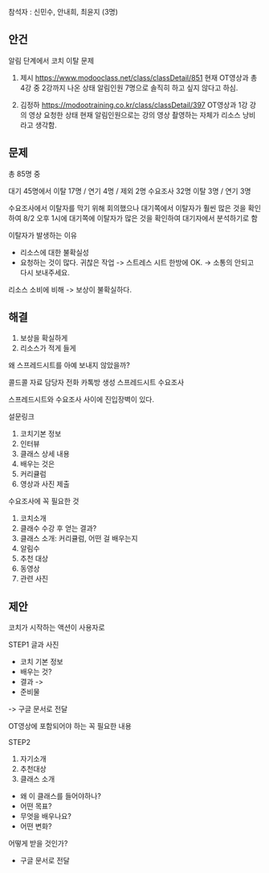 참석자 : 신민수, 안내희, 최윤지 (3명) 

## 안건  

알림 단계에서 코치 이탈 문제 

1. 제시 https://www.modooclass.net/class/classDetail/851
현재 OT영상과 총 4강 중 2강까지 나온 상태
알림인원 7명으로 솔직히 하고 싶지 않다고 하심.

2. 김정하 https://modootraining.co.kr/class/classDetail/397
OT영상과 1강 강의 영상 요청한 상태
현재 알림인원으로는 강의 영상 촬영하는 자체가 리소스 낭비라고 생각함.


## 문제 

총 85명 중 

대기 45명에서 이탈 17명 / 연기 4명 / 제외 2명 
수요조사 32명 이탈 3명 / 연기 3명 


수요조사에서 이탈자를 막기 위해 회의했으나 대기쪽에서 이탈자가 훨씬 많은 것을 확인하여 
8/2 오후 1시에 대기쪽에 이탈자가 많은 것을 확인하여 대기자에서 분석하기로 함 

이탈자가 발생하는 이유 

- 리소스에 대한 불확실성
- 요청하는 것이 많다. 귀찮은 작업
-> 스트레스 시트 한방에 OK. 
-> 소통의 안되고 다시 보내주세요. 

리소스 소비에 비해 -> 보상이 불확실하다.


## 해결 

1. 보상을 확실하게 
2. 리소스가 적게 들게 



왜 스프레드시트를 아예 보내지 않았을까? 

콜드콜 
자료 
담당자 전화
카톡방 생성
스프레드시트
수요조사

스프레드시트와 수요조사 사이에 진입장벽이 있다. 

설문링크 
1. 코치기본 정보 
2. 인터뷰 
3. 클래스 상세 내용
4. 배우는 것은 
5. 커리큘럼
6. 영상과 사진 제출 


수요조사에 꼭 필요한 것 
1. 코치소개 
2. 클래수 수강 후 얻는 결과? 
3. 클래스 소개: 커리큘럼, 어떤 걸 배우는지  
4. 알림수 
5. 추천 대상  
6. 동영상
7. 관련 사진 


## 제안 

코치가 시작하는 액션이 사용자로 

STEP1
글과 사진  
- 코치 기본 정보 
- 배우는 것? 
- 결과 ->  
- 준비물 

-> 구글 문서로 전달 


OT영상에 포함되어야 하는 꼭 필요한 내용 

STEP2

1. 자기소개 
2. 추천대상
3. 클래스 소개 
- 왜 이 클래스를 들어야하나? 
- 어떤 목표?
- 무엇을 배우나요?
- 어떤 변화?

어떻게 받을 것인가? 

- 구글 문서로 전달 
     

